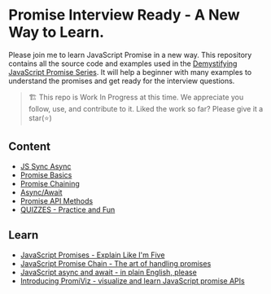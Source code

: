 # Promise Interview Ready - A New Way to Learn.

Please join me to learn JavaScript Promise in a new way. This repository contains all the source code and examples used in the [Demystifying JavaScript Promise Series](https://blog.greenroots.info/series/javascript-promises). It will help a beginner with many examples to understand the promises and get ready for the interview questions.

> 🏗️ This repo is Work In Progress at this time. We appreciate you follow, use, and contribute to it. Liked the work so far? Please give it a star(⭐)

## Content
- [JS Sync Async](https://github.com/atapas/demystifying-javaScript-promise/tree/main/src/js-sync-async)
- [Promise Basics](https://github.com/atapas/demystifying-javaScript-promise/tree/main/src/01-promise-basics)
- [Promise Chaining](https://github.com/atapas/demystifying-javaScript-promise/tree/main/src/02-promise-chain)
- [Async/Await](https://github.com/atapas/promise-interview-ready/tree/main/src/03-async-await)
- [Promise API Methods](https://github.com/atapas/promise-interview-ready/tree/main/src/04-promis-apis)
- [QUIZZES - Practice and Fun](https://github.com/atapas/promise-interview-ready/tree/main/src/tasks/readme.md)

## Learn
- [JavaScript Promises - Explain Like I'm Five](https://blog.greenroots.info/javascript-promises-explain-like-i-am-five)
- [JavaScript Promise Chain - The art of handling promises](https://blog.greenroots.info/javascript-promise-chain-the-art-of-handling-promises)
- [JavaScript async and await - in plain English, please](https://blog.greenroots.info/javascript-async-and-await-in-plain-english-please)
- [Introducing PromiViz - visualize and learn JavaScript promise APIs](https://blog.greenroots.info/introducing-promiviz-visualize-and-learn-javascript-promise-apis)

